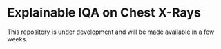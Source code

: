 # Explainable IQA on Chest X-Rays

This repository is under development and will be made available in a few weeks.
